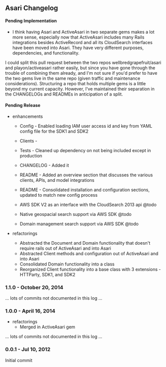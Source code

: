 ## Asari Changelog

#### Pending Implementation
* I think having Asari and ActiveAsari in two separate gems makes a lot more sense, especially now that ActiveAsari
includes many Rails integrations besides ActiveRecord and all its CloudSearch interfaces have been moved into Asari.
They have very different purposes, dependencies, and functionality.

I could split this pull request between the two repos wellbredgrapefruit/asari and playon/activeasari rather easily,
but since you have gone through the trouble of combining them already, and I'm not sure if you'd prefer to have the two
gems live in the same repo (given traffic and maintenance considerations). Structuring a repo that holds multiple gems is a little beyond my current capacity. However,
I've maintained their separation in the CHANGELOGs and READMEs in anticipation of a split.

#### Pending Release
* enhancements
  * Config - Enabled loading IAM user access id and key from YAML config file for the SDK1 and SDK2
  * Clients -
  * Tests - Cleaned up dependency on not being included except in production


  * CHANGELOG - Added it
  * README - Added an overview section that discusses the various clients, APIs, and model integrations
  * README - Consolidated installation and configuration sections, updated to match new config process

  * AWS SDK V2 as an interface with the CloudSearch 2013 api    @todo
  * Native geospacial search support via AWS SDK               @todo
  * Domain management search support via AWS SDK             @todo

* refactorings
  * Abstracted the Document and Domain functionality that doesn't require rails out of ActiveAsari and into Asari
  * Abstracted Client methods and configuration out of ActiveAsari and into Asari
  * Consolidated Domain functionality into a class
  * Reorganized Client functionality into a base class with 3 extensions - HTTParty, SDK1, and SDK2

### 1.1.0 - October 20, 2014


... lots of commits not documented in this log ...


### 1.0.0 - April 16, 2014
* refactorings
  * Merged in ActiveAsari gem


... lots of commits not documented in this log ...


### 0.0.1 - Jul 10, 2012
Initial commit